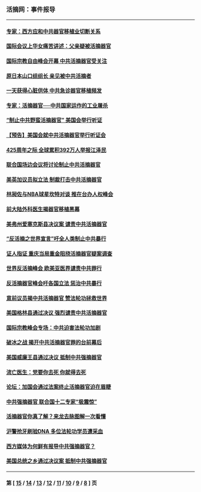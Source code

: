 ### 活摘网：事件报导
---
#### [专家：西方应和中共器官移植业切断关系](../../pages/nf5877/n13772828.md?08310430) 
#### [国际会议上华女痛苦讲述：父亲疑被活摘器官](../../pages/nf5877/n13771583.md?08310430) 
#### [国际宗教自由峰会开幕 中共活摘器官受关注](../../pages/nf5877/n13769995.md?08310430) 
#### [原日本山口组组长 亲见被中共活摘者](../../pages/nf5877/n13767360.md?08310430) 
#### [一天获得心脏供体 中共急诊器官移植频发](../../pages/nf5877/n13764689.md?08310430) 
#### [专家：活摘器官──中共国家运作的工业屠杀](../../pages/nf5877/n13761178.md?08310430) 
#### [“制止中共野蛮活摘器官” 美国会举行听证](../../pages/nf5877/n13735831.md?08310430) 
#### [【预告】美国会就中共活摘器官举行听证会](../../pages/nf5877/n13732843.md?08310430) 
#### [425周年之际 全球累积392万人举报江泽民](../../pages/nf5877/n13719232.md?08310430) 
#### [联合国场边会议将讨论制止中共活摘器官](../../pages/nf5877/n13656361.md?08310430) 
#### [美英加议员拟立法 制裁打击中共活摘器官](../../pages/nf5877/n13430251.md?08310430) 
#### [林昶佐与NBA球星坎特对谈 推在台办人权峰会](../../pages/nf5877/n13414467.md?08310430) 
#### [前大陆外科医生揭器官移植黑幕](../../pages/nf5877/n13401416.md?08310430) 
#### [美弗州爱塞克斯县决议案 谴责中共活摘器官](../../pages/nf5877/n13320919.md?08310430) 
#### [“反活摘之世界宣言”吁全人类制止中共暴行](../../pages/nf5877/n13259730.md?08310430) 
#### [证人指证 重庆当局重金阻挠活摘器官疑案调查](../../pages/nf5877/n13259127.md?08310430) 
#### [世界反活摘峰会 欧美亚医界谴责中共罪行](../../pages/nf5877/n13253550.md?08310430) 
#### [反活摘器官峰会吁各国立法 惩治中共暴行](../../pages/nf5877/n13245052.md?08310430) 
#### [意前议员揭中共活摘器官 赞法轮功拯救世界](../../pages/nf5877/n13203445.md?08310430) 
#### [美国格林县通过决议 强烈谴责中共活摘器官](../../pages/nf5877/n13119367.md?08310430) 
#### [国际宗教峰会专场：中共迫害法轮功加剧](../../pages/nf5877/n13088279.md?08310430) 
#### [破冰之战 揭开中共活摘器官罪的台前幕后](../../pages/nf5877/n13082457.md?08310430) 
#### [美国威廉王县通过决议 抵制中共强摘器官](../../pages/nf5877/n13056521.md?08310430) 
#### [流亡医生：党要你去死 你就得去死](../../pages/nf5877/n13052835.md?08310430) 
#### [论坛：加国会通过法案终止活摘器官迫在眉睫](../../pages/nf5877/n13029839.md?08310430) 
#### [中共强摘器官 联合国十二专家“极震惊”](../../pages/nf5877/n13024313.md?08310430) 
#### [活摘器官你真了解？来龙去脉图解一次看懂](../../pages/nf5877/n13013820.md?08310430) 
#### [沪警抢牙刷验DNA 多位法轮功学员遭采血](../../pages/nf5877/n12969218.md?08310430) 
#### [西方媒体为何鲜有报导中共强摘器官？](../../pages/nf5877/n12932034.md?08310430) 
#### [美国总统之乡通过决议案 抵制中共强摘器官](../../pages/nf5877/n12908242.md?08310430) 

---
#### 第 [ [15](./15.md?08310430) / [14](./14.md?08310430) / [13](./13.md?08310430) / [12](./12.md?08310430) / [11](./11.md?08310430) / [10](./10.md?08310430) / [9](./9.md?08310430) / [8](./8.md?08310430) ] 页
